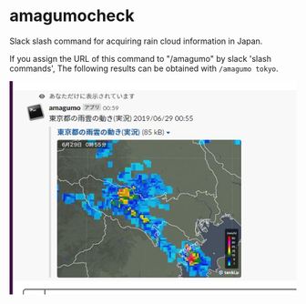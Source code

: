 # amagumocheck
Slack slash command for acquiring rain cloud information in Japan.

If you assign the URL of this command to "/amagumo" by slack 'slash commands',
The following results can be obtained with 
`/amagumo tokyo`.

![sample](./images/image1.png)

